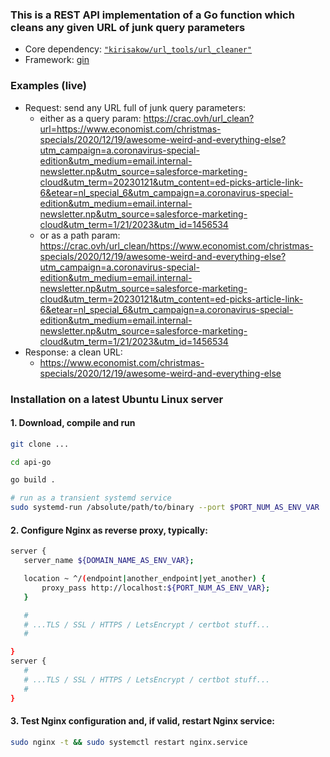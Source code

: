 ### This is a REST API implementation of a Go function which cleans any given URL of junk query parameters

* Core dependency: [`"kirisakow/url_tools/url_cleaner"`](https://github.com/kirisakow/url_tools#go-function-url_clean)
* Framework: [gin](https://github.com/gin-gonic/)

### Examples (live)

* Request: send any URL full of junk query parameters:
  * either as a query param: https://crac.ovh/url_clean?url=https://www.economist.com/christmas-specials/2020/12/19/awesome-weird-and-everything-else?utm_campaign=a.coronavirus-special-edition&utm_medium=email.internal-newsletter.np&utm_source=salesforce-marketing-cloud&utm_term=20230121&utm_content=ed-picks-article-link-6&etear=nl_special_6&utm_campaign=a.coronavirus-special-edition&utm_medium=email.internal-newsletter.np&utm_source=salesforce-marketing-cloud&utm_term=1/21/2023&utm_id=1456534
  * or as a path param: https://crac.ovh/url_clean/https://www.economist.com/christmas-specials/2020/12/19/awesome-weird-and-everything-else?utm_campaign=a.coronavirus-special-edition&utm_medium=email.internal-newsletter.np&utm_source=salesforce-marketing-cloud&utm_term=20230121&utm_content=ed-picks-article-link-6&etear=nl_special_6&utm_campaign=a.coronavirus-special-edition&utm_medium=email.internal-newsletter.np&utm_source=salesforce-marketing-cloud&utm_term=1/21/2023&utm_id=1456534
* Response: a clean URL:
  * https://www.economist.com/christmas-specials/2020/12/19/awesome-weird-and-everything-else

### Installation on a latest Ubuntu Linux server

#### 1. Download, compile and run

```sh
git clone ...

cd api-go

go build .

# run as a transient systemd service
sudo systemd-run /absolute/path/to/binary --port $PORT_NUM_AS_ENV_VAR
```

#### 2. Configure Nginx as reverse proxy, typically:

```sh
server {
   server_name ${DOMAIN_NAME_AS_ENV_VAR};

   location ~ ^/(endpoint|another_endpoint|yet_another) {
       proxy_pass http://localhost:${PORT_NUM_AS_ENV_VAR};
   }

   #
   # ...TLS / SSL / HTTPS / LetsEncrypt / certbot stuff...
   #

}
server {
   #
   # ...TLS / SSL / HTTPS / LetsEncrypt / certbot stuff...
   #
}
```

#### 3. Test Nginx configuration and, if valid, restart Nginx service:

```sh
sudo nginx -t && sudo systemctl restart nginx.service
```